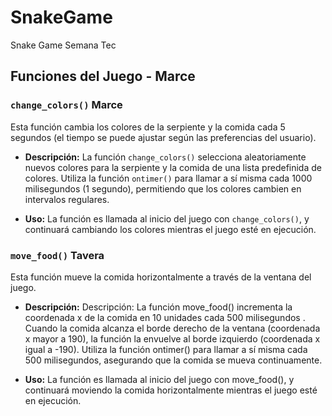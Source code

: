 # SnakeGame

Snake Game Semana Tec

## Funciones del Juego -  Marce

### `change_colors()` Marce

Esta función cambia los colores de la serpiente y la comida cada 5 segundos (el tiempo se puede ajustar según las preferencias del usuario).

- **Descripción:**
  La función `change_colors()` selecciona aleatoriamente nuevos colores para la serpiente y la comida de una lista predefinida de colores. Utiliza la función `ontimer()` para llamar a sí misma cada 1000 milisegundos (1 segundo), permitiendo que los colores cambien en intervalos regulares.

- **Uso:**
  La función es llamada al inicio del juego con `change_colors()`, y continuará cambiando los colores mientras el juego esté en ejecución.



### `move_food()` Tavera


Esta función mueve la comida horizontalmente a través de la ventana del juego.

- **Descripción:**
  Descripción: La función move_food() incrementa la coordenada x de la comida en 10 unidades cada 500 milisegundos
. Cuando la comida alcanza el borde derecho de la ventana (coordenada x mayor a 190), la función la envuelve al borde izquierdo (coordenada x igual a -190). Utiliza la función ontimer() para llamar a sí misma cada 500 milisegundos, asegurando que la comida se mueva continuamente.

- **Uso:**
La función es llamada al inicio del juego con move_food(), y continuará moviendo la comida horizontalmente mientras el juego esté en ejecución.

